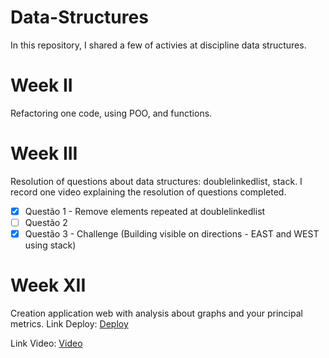 # Data-Structures
  <p> In this repository, I shared a few of activies at discipline data structures. </p>

# Week II
  Refactoring one code, using POO, and functions.

# Week III
  Resolution of questions about data structures: doublelinkedlist, stack. 
  I record one video explaining the resolution of questions completed. 
  
  - [X] Questão 1 - Remove elements repeated at doublelinkedlist 
  - [ ] Questão 2
  - [X] Questão 3 - Challenge (Building visible on directions - EAST and WEST using stack)

# Week XII
  Creation application web with analysis about graphs and your principal metrics.
  Link Deploy: <a href="https://italomacielp.github.io/Data-Structures/Twelfth%20Week/network/"> Deploy </a>

  Link Video: <a href="https://www.loom.com/share/b37fbd404e6b47e18227858491ac51a5"> Video </a>
  
